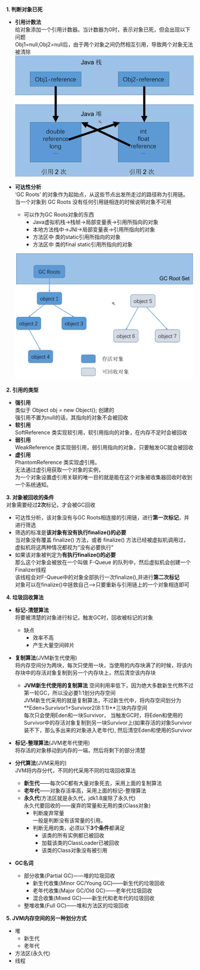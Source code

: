 **1. 判断对象已死**   
* **引用计数法**   
  给对象添加一个引用计数器。当计数器为0时，表示对象已死，但会出现以下问题   
  Obj1=null,Obj2=null后，由于两个对象之间仍然相互引用，导致两个对象无法被清除   
  ![alt 属性文本](p/img_3.png)


* **可达性分析**   
  ‘GC Roots’ 的对象作为起始点，从这些节点出发所走过的路径称为引用链。   
  当一个对象到 GC Roots 没有任何引用链相连的时候说明对象不可用
  * 可以作为GC Roots对象的东西
    * Java虚拟机栈->栈帧->局部变量表->引用所指向的对象
    * 本地方法栈中->JNI->局部变量表->引用所指向的对象
    * 方法区中 类的static引用所指向的对象  
    * 方法区中 类的final static引用所指向的对象
    
  ![alt 属性文本](p/img_4.png)  

**2. 引用的类型** 
* **强引用**   
  类似于 Object obj = new Object(); 创建的   
  强引用不置为null的话，其指向的对象不会被回收  
* **软引用**   
  SoftReference 类实现软引用，软引用指向的对象，在内存不足时会被回收  
* **弱引用**  
  WeakReference 类实现弱引用，弱引用指向的对象，只要触发GC就会被回收  
* **虚引用**   
  PhantomReference 类实现虚引用。   
  无法通过虚引用获取一个对象的实例，  
  为一个对象设置虚引用关联的唯一目的就是能在这个对象被收集器回收时收到一个系统通知。  
  
**3. 对象被回收的条件**  
对象需要经过**2次**标记，才会被GC回收
* 可达性分析，该对象没有与GC Roots相连接的引用链，进行**第一次标记**，并进行筛选  
* 筛选的标准是**该对象有没有执行finalize()的必要**   
  当对象没有覆盖 finalize() 方法，或者 finalize() 方法已经被虚拟机调用过，虚拟机将这两种情况都视为“没有必要执行”   
* 如果该对象被判定为**有执行finalize()的必要**   
  那么这个对象会被放在一个叫做 F-Queue 的队列中，然后虚拟机会创建一个Finalizer线程   
  该线程会对F-Queue中的对象全部执行一次finalize(),并进行**第二次标记**   
  对象可以在finalize()中拯救自己——>只要重新与引用链上的一个对象相连即可    
  
**4. 垃圾回收算法**  
* **标记-清楚算法**   
  将要被清楚的对象进行标记，触发GC时，回收被标记的对象    
  * 缺点
    * 效率不高
    * 产生大量空间碎片
    

* **复制算法**(JVM新生代使用)   
  将内存空间分为两块，每次只使用一块，当使用的内存块满了的时候，将该内存块中的存活对象复制到另一个内存块上，然后清空该内存块    
  * **JVM新生代使用的复制算法**
    空间利用率低下，因为绝大多数新生代熬不过第一轮GC，所以没必要1:1划分内存空间   
    JVM新生代采用的就是复制算法，不过新生代中，将内存空间划分为**Eden+Survivor1+Survivor2(8:1:1)**三块内存空间   
    每次只会使用Eden和一块Survivor，
    当触发GC时，将Eden和使用的Survivor中的存活对象复制到另一块Survivor上(如果存活的对象Survivor装不下，那么多出来的对象进入老年代),
    然后清空Eden和使用的Survivor  
    

* **标记-整理算法**(JVM老年代使用)  
  将存活的对象移动到内存的一端，然后将剩下的部分清楚


* **分代算法**(JVM采用的)  
  JVM将内存分代，不同的代采用不同的垃圾回收算法  
  * **新生代**——每次GC都有大量对象死去，采用上面的复制算法  
  * **老年代**——对象存活率高，采用上面的标记-整理算法  
  * **永久代**(方法区就是永久代，jdk1.8废除了永久代)     
    永久代要回收的——废弃的常量和无用的类(Class对象)   
    * 判断废弃常量   
      一般是判断没有该常量的引用。
    * 判断无用的类，必须以下**3个条件**都满足  
       * 该类的所有实例都已被回收  
       * 加载该类的ClassLoader已被回收  
       * 该类的Class对象没有被引用
  
* **GC名词**  
  * 部分收集(Partial GC)——堆的垃圾回收 
    * 新生代收集(Minor GC/Young GC)——新生代的垃圾回收  
    * 老年代收集(Major GC/Old GC)——老年代垃圾回收  
    * 混合收集(Mixed GC)——新生代和老年代的垃圾回收
  * 整堆收集(Full GC)——堆和方法区的垃圾回收

**5. JVM内存空间的另一种划分方式**
* 堆
   * 新生代
   * 老年代
* 方法区(永久代)
* 线程